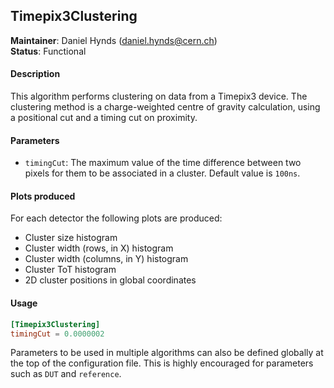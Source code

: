 ## Timepix3Clustering
**Maintainer**: Daniel Hynds (<daniel.hynds@cern.ch>)  
**Status**: Functional

#### Description
This algorithm performs clustering on data from a Timepix3 device. The clustering method is a charge-weighted centre of gravity calculation, using a positional cut and a timing cut on proximity.

#### Parameters
* `timingCut`: The maximum value of the time difference between two pixels for them to be associated in a cluster. Default value is `100ns`.

#### Plots produced
For each detector the following plots are produced:
* Cluster size histogram
* Cluster width (rows, in X) histogram
* Cluster width (columns, in Y) histogram
* Cluster ToT histogram
* 2D cluster positions in global coordinates

#### Usage
```toml
[Timepix3Clustering]
timingCut = 0.0000002
```
Parameters to be used in multiple algorithms can also be defined globally at the top of the configuration file. This is highly encouraged for parameters such as `DUT` and `reference`.
